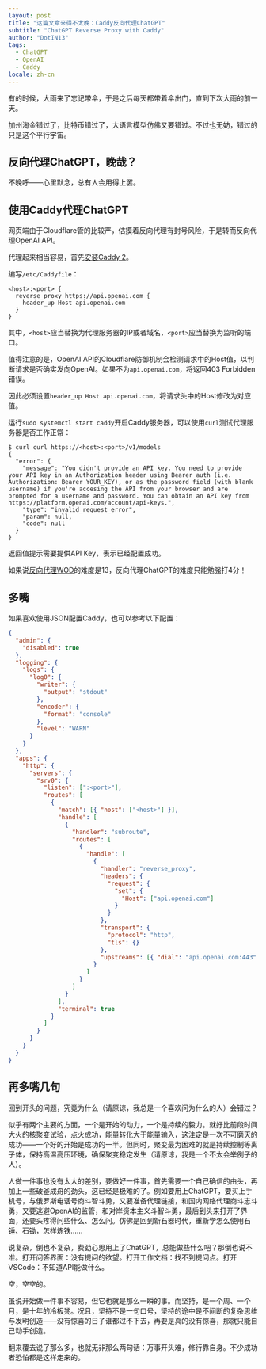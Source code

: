 ```yaml
---
layout: post
title: "这篇文章来得不太晚：Caddy反向代理ChatGPT"
subtitle: "ChatGPT Reverse Proxy with Caddy"
author: "DotIN13"
tags:
  - ChatGPT
  - OpenAI
  - Caddy
locale: zh-cn
---
```


有的时候，大雨来了忘记带伞，于是之后每天都带着伞出门，直到下次大雨的前一天。

加州淘金错过了，比特币错过了，大语言模型仿佛又要错过。不过也无妨，错过的只是这个平行宇宙。

## 反向代理ChatGPT，晚哉？

不晚呼——心里默念，总有人会用得上罢。

## 使用Caddy代理ChatGPT

网页端由于Cloudflare管的比较严，估摸着反向代理有封号风险，于是转而反向代理OpenAI API。

代理起来相当容易，首先[安装Caddy 2](https://www.wannaexpresso.com/2020/04/21/aria-pi/#%E4%BE%9D%E7%85%A7%E5%AE%98%E6%96%B9%E6%8C%87%E5%8D%97%E5%AE%89%E8%A3%85caddy)。

编写`/etc/Caddyfile`：

```shell
<host>:<port> {
  reverse_proxy https://api.openai.com {
    header_up Host api.openai.com
  }
}
```

其中，`<host>`应当替换为代理服务器的IP或者域名，`<port>`应当替换为监听的端口。

值得注意的是，OpenAI API的Cloudflare防御机制会检测请求中的Host值，以判断请求是否确实发向OpenAI。如果不为`api.openai.com`，将返回403 Forbidden错误。

因此必须设置`header_up Host api.openai.com`，将请求头中的Host修改为对应值。

运行`sudo systemctl start caddy`开启Caddy服务器，可以使用`curl`测试代理服务器是否工作正常：

```shell
$ curl curl https://<host>:<port>/v1/models
{
  "error": {
    "message": "You didn't provide an API key. You need to provide your API key in an Authorization header using Bearer auth (i.e. Authorization: Bearer YOUR_KEY), or as the password field (with blank username) if you're accesing the API from your browser and are prompted for a username and password. You can obtain an API key from https://platform.openai.com/account/api-keys.",
    "type": "invalid_request_error",
    "param": null,
    "code": null
  }
}
```

返回值提示需要提供API Key，表示已经配置成功。

如果说[反向代理WOD](https://www.wannaexpresso.com/2020/04/26/wod-reverse-proxy/)的难度是13，反向代理ChatGPT的难度只能勉强打4分！

## 多嘴

如果喜欢使用JSON配置Caddy，也可以参考以下配置：

```json
{
  "admin": {
    "disabled": true
  },
  "logging": {
    "logs": {
      "log0": {
        "writer": {
          "output": "stdout"
        },
        "encoder": {
          "format": "console"
        },
        "level": "WARN"
      }
    }
  },
  "apps": {
    "http": {
      "servers": {
        "srv0": {
          "listen": [":<port>"],
          "routes": [
            {
              "match": [{ "host": ["<host>"] }],
              "handle": [
                {
                  "handler": "subroute",
                  "routes": [
                    {
                      "handle": [
                        {
                          "handler": "reverse_proxy",
                          "headers": {
                            "request": {
                              "set": {
                                "Host": ["api.openai.com"]
                              }
                            }
                          },
                          "transport": {
                            "protocol": "http",
                            "tls": {}
                          },
                          "upstreams": [{ "dial": "api.openai.com:443" }]
                        }
                      ]
                    }
                  ]
                }
              ],
              "terminal": true
            }
          ]
        }
      }
    }
  }
}
```

## 再多嘴几句

回到开头的问题，究竟为什么（请原谅，我总是一个喜欢问为什么的人）会错过？

似乎有两个主要的方面，一个是开始的动力，一个是持续的毅力。就好比前段时间大火的核聚变试验，点火成功，能量转化大于能量输入，这注定是一次不可磨灭的成功——一个好的开始是成功的一半。但同时，聚变最为困难的就是持续控制等离子体，保持高温高压环境，确保聚变稳定发生（请原谅，我是一个不太会举例子的人）。

人做一件事也没有太大的差别，要做好一件事，首先需要一个自己确信的由头，再加上一些破釜成舟的劲头，这已经是极难的了。例如要用上ChatGPT，要买上手机号，与俄罗斯电话号商斗智斗勇，又要准备代理链接，和国内网络代理商斗志斗勇，又要逃避OpenAI的监管，和对岸资本主义斗智斗勇，最后到头来打开了界面，还要头疼得问些什么、怎么问。仿佛是回到新石器时代，重新学怎么使用石锤、石锄，怎样炼铁……

说复杂，倒也不复杂，费劲心思用上了ChatGPT，总能做些什么吧？那倒也说不准。打开问答界面：没有提问的欲望。打开工作文档：找不到提问点。打开VSCode：不知道API能做什么。

空，空空的。

虽说开始做一件事不容易，但它也就是那么一瞬的事。而坚持，是一个周、一个月，是十年的冷板凳。况且，坚持不是一句口号，坚持的途中是不间断的复杂思维与发明创造——没有惊喜的日子谁都过不下去，再要是真的没有惊喜，那就只能自己动手创造。

翻来覆去说了那么多，也就无非那么两句话：万事开头难，修行靠自身。不少成功者恐怕都是这样走来的。

